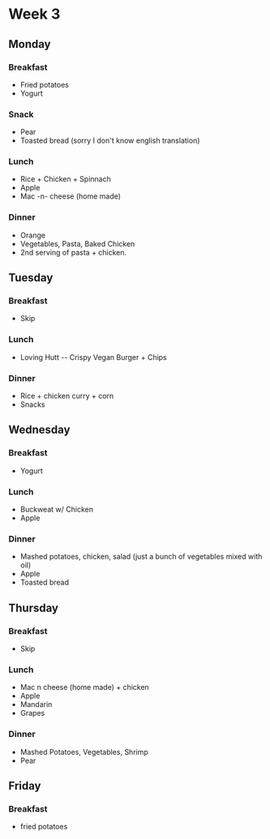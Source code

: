 # Week 3

## Monday

### Breakfast

- Fried potatoes
- Yogurt

### Snack

- Pear
- Toasted bread (sorry I don't know english translation)

### Lunch

- Rice + Chicken + Spinnach
- Apple
- Mac -n- cheese (home made)

### Dinner

- Orange
- Vegetables, Pasta, Baked Chicken
- 2nd serving of pasta + chicken.

## Tuesday

### Breakfast

- Skip

### Lunch

- Loving Hutt -- Crispy Vegan Burger + Chips

### Dinner

- Rice + chicken curry + corn
- Snacks

## Wednesday

### Breakfast

- Yogurt

### Lunch

- Buckweat w/ Chicken
- Apple

### Dinner

- Mashed potatoes, chicken, salad (just a bunch of vegetables mixed with oil)
- Apple
- Toasted bread

## Thursday

### Breakfast

- Skip


### Lunch

- Mac n cheese (home made) + chicken
- Apple
- Mandarin
- Grapes

### Dinner

- Mashed Potatoes, Vegetables, Shrimp
- Pear

## Friday

### Breakfast

- fried potatoes
